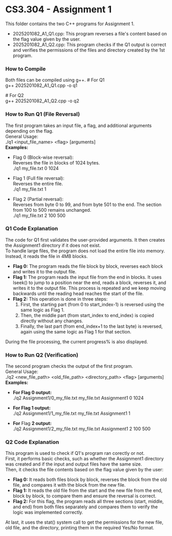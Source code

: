 # **CS3.304 \- Assignment 1**

This folder contains the two C++ programs for Assignment 1\.

* 2025201082\_A1\_Q1.cpp: This program reverses a file's content based on the flag value given by the user.  
* 2025201082\_A1\_Q2.cpp: This program checks if the Q1 output is correct and verifies the permissions of the files and directory created by the 1st program.

### **How to Compile**

Both files can be compiled using g++.
\# For Q1  
g++ 2025201082\_A1\_Q1.cpp \-o q1

\# For Q2  
g++ 2025201082\_A1\_Q2.cpp \-o q2

### **How to Run Q1 (File Reversal)**

The first program takes an input file, a flag, and additional arguments depending on the flag.  
General Usage:  
./q1 \<input\_file\_name\> \<flag\> \[arguments\]  
**Examples:**

* Flag 0 (Block-wise reversal):  
  Reverses the file in blocks of 1024 bytes.  
  ./q1 my\_file.txt 0 1024

* Flag 1 (Full file reversal):  
  Reverses the entire file.  
  ./q1 my\_file.txt 1

* Flag 2 (Partial reversal):  
  Reverses from byte 0 to 99, and from byte 501 to the end. The section from 100 to 500 remains unchanged.  
  ./q1 my\_file.txt 2 100 500

### **Q1 Code Explanation**

The code for Q1 first validates the user-provided arguments. It then creates the Assignment1 directory if it does not exist.  
To handle large files, the program does not load the entire file into memory. Instead, it reads the file in 4MB blocks.

* **Flag 0:** The program reads the file block by block, reverses each block and writes it to the output file.  
* **Flag 1:** The program reads the input file from the end in blocks. It uses lseek() to jump to a position near the end, reads a block, reverses it, and writes it to the output file. This process is repeated and we keep moving backwards until the reading head reaches the start of the file.  
* **Flag 2:** This operation is done in three steps:  
  1. First, the starting part (from 0 to start\_index-1) is reversed using the same logic as Flag 1\.  
  2. Then, the middle part (from start\_index to end\_index) is copied directly without any changes.  
  3. Finally, the last part (from end\_index+1 to the last byte) is reversed, again using the same logic as Flag 1 for that section.

During the file processing, the current progress% is also displayed.

### **How to Run Q2 (Verification)**

The second program checks the output of the first program.  
General Usage:  
./q2 \<new\_file\_path\> \<old\_file\_path\> \<directory\_path\> \<flag\> \[arguments\]  
**Examples:**

* **For Flag 0 output:**  
  ./q2 Assignment1/0\_my\_file.txt my\_file.txt Assignment1 0 1024

* **For Flag 1 output:**  
  ./q2 Assignment1/1\_my\_file.txt my\_file.txt Assignment1 1

* **For** Flag **2 output:**  
  ./q2 Assignment1/2\_my\_file.txt my\_file.txt Assignment1 2 100 500

### **Q2 Code Explanation**

This program is used to check if Q1's program ran corectly or not.  
First, it performs basic checks, such as whether the Assignment1 directory was created and if the input and output files have the same size.  
Then, it checks the file contents based on the flag value given by the user:

* **Flag 0:** It reads both files block by block, reverses the block from the old file, and compares it with the block from the new file.  
* **Flag 1:** It reads the old file from the start and the new file from the end, block by block, to compare them and ensure the reversal is correct.  
* **Flag 2:** For this flag, the program reads all three sections (start, middle, and end) from both files separately and compares them to verify the logic was implemented correctly.

At last, it uses the stat() system call to get the permissions for the new file, old file, and the directory, printing them in the required Yes/No format.
